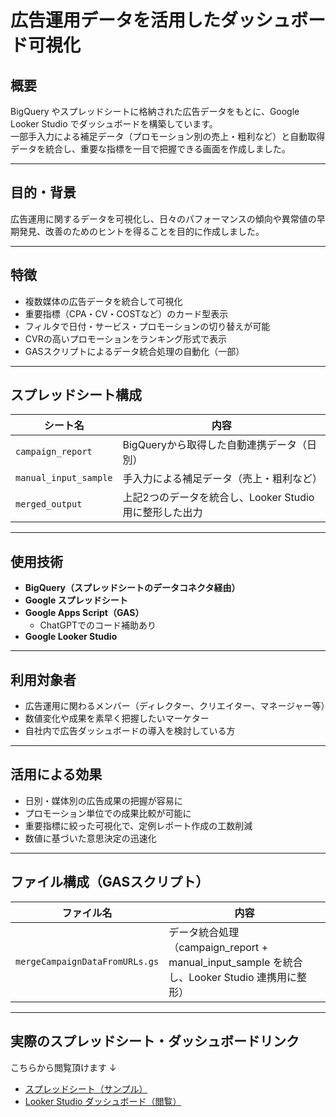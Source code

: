 # 広告運用データを活用したダッシュボード可視化

## 概要
BigQuery やスプレッドシートに格納された広告データをもとに、Google Looker Studio でダッシュボードを構築しています。  
一部手入力による補足データ（プロモーション別の売上・粗利など）と自動取得データを統合し、重要な指標を一目で把握できる画面を作成しました。

---

## 目的・背景
広告運用に関するデータを可視化し、日々のパフォーマンスの傾向や異常値の早期発見、改善のためのヒントを得ることを目的に作成しました。

---

## 特徴

- 複数媒体の広告データを統合して可視化
- 重要指標（CPA・CV・COSTなど）のカード型表示
- フィルタで日付・サービス・プロモーションの切り替えが可能
- CVRの高いプロモーションをランキング形式で表示
- GASスクリプトによるデータ統合処理の自動化（一部）

---

## スプレッドシート構成

| シート名 | 内容 |
|----------------------|------------------------------------------|
| `campaign_report`     | BigQueryから取得した自動連携データ（日別） |
| `manual_input_sample` | 手入力による補足データ（売上・粗利など）     |
| `merged_output`       | 上記2つのデータを統合し、Looker Studio用に整形した出力 |

---

## 使用技術
- **BigQuery（スプレッドシートのデータコネクタ経由）**
- **Google スプレッドシート**
- **Google Apps Script（GAS）**
  - ChatGPTでのコード補助あり
- **Google Looker Studio**

---

## 利用対象者
- 広告運用に関わるメンバー（ディレクター、クリエイター、マネージャー等）
- 数値変化や成果を素早く把握したいマーケター
- 自社内で広告ダッシュボードの導入を検討している方

---

## 活用による効果
- 日別・媒体別の広告成果の把握が容易に
- プロモーション単位での成果比較が可能に
- 重要指標に絞った可視化で、定例レポート作成の工数削減
- 数値に基づいた意思決定の迅速化

---

## ファイル構成（GASスクリプト）

| ファイル名 | 内容 |
|----------------------|------------------------------------------|
| `mergeCampaignDataFromURLs.gs` | データ統合処理（campaign_report + manual_input_sample を統合し、Looker Studio 連携用に整形） |

---

## 実際のスプレッドシート・ダッシュボードリンク
こちらから閲覧頂けます ↓
- [スプレッドシート（サンプル）](リンクをここに挿入)
- [Looker Studio ダッシュボード（閲覧）](https://lookerstudio.google.com/s/oaAPTnja_gA)

